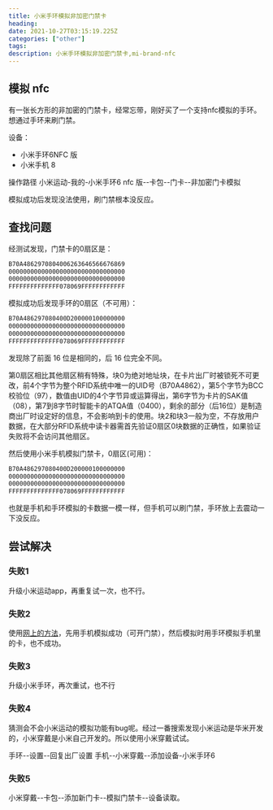 ```yaml
---
title: 小米手环模拟非加密门禁卡
heading: 
date: 2021-10-27T03:15:19.225Z
categories: ["other"]
tags: 
description: 小米手环模拟非加密门禁卡,mi-brand-nfc
---
```


## 模拟 nfc

有一张长方形的非加密的门禁卡，经常忘带，刚好买了一个支持nfc模拟的手环。想通过手环来刷门禁。

设备：
- 小米手环6NFC 版
- 小米手机 8


操作路径
小米运动-我的-小米手环6 nfc 版--卡包--门卡--非加密门卡模拟

模拟成功后发现没法使用，刷门禁根本没反应。

## 查找问题
经测试发现，门禁卡的0扇区是：
```bash
B70A4862970804006263646566676869
00000000000000000000000000000000
00000000000000000000000000000000
FFFFFFFFFFFFFF078069FFFFFFFFFFFF
```

模拟成功后发现手环的0扇区（不可用）：
```bash
B70A486297080400D200000100000000
00000000000000000000000000000000
00000000000000000000000000000000
FFFFFFFFFFFFFF078069FFFFFFFFFFFF
```

发现除了前面 16 位是相同的，后 16 位完全不同。

第0扇区相比其他扇区稍有特殊，块0为绝对地址块，在卡片出厂时被锁死不可更改，前4个字节为整个RFID系统中唯一的UID号（B70A4862），第5个字节为BCC校验位（97），数值由UID的4个字节异或运算得出，第6字节为卡片的SAK值（08），第7到8字节时智能卡的ATQA值（0400），剩余的部分（后16位）是制造商出厂时设定好的信息，不会影响到卡的使用。块2和块3一般为空，不存放用户数据，在大部分RFID系统中读卡器需首先验证0扇区0块数据的正确性，如果验证失败将不会访问其他扇区。

然后使用小米手机模拟门禁卡，0扇区(可用)：
```bash
B70A486297080400D200000100000000
00000000000000000000000000000000
00000000000000000000000000000000
FFFFFFFFFFFFFF078069FFFFFFFFFFFF
```

也就是手机和手环模拟的卡数据一模一样，但手机可以刷门禁，手环放上去震动一下没反应。


## 尝试解决

### 失败1
升级小米运动app，再重复试一次，也不行。

### 失败2
使用[网上的方法](https://zhuanlan.zhihu.com/p/362356658)，先用手机模拟成功（可开门禁），然后模拟时用手环模拟手机里的卡，也不成功。

### 失败3
升级小米手环，再次重试，也不行


### 失败4
猜测会不会小米运动的模拟功能有bug呢。经过一番搜索发现小米运动是华米开发的，小米穿戴是小米自己开发的。所以使用小米穿戴试试。

手环--设置--回复出厂设置
手机--小米穿戴--添加设备-小米手环6

### 失败5

小米穿戴--卡包--添加新门卡--模拟门禁卡--设备读取。




